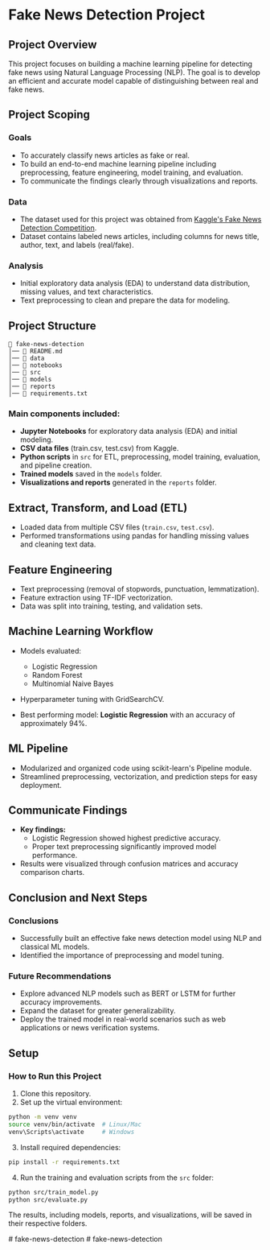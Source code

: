 # Fake News Detection Project

## Project Overview

This project focuses on building a machine learning pipeline for detecting fake news using Natural Language Processing (NLP). The goal is to develop an efficient and accurate model capable of distinguishing between real and fake news.

## Project Scoping

### Goals
- To accurately classify news articles as fake or real.
- To build an end-to-end machine learning pipeline including preprocessing, feature engineering, model training, and evaluation.
- To communicate the findings clearly through visualizations and reports.

### Data
- The dataset used for this project was obtained from [Kaggle's Fake News Detection Competition](https://www.kaggle.com/c/fake-news/data).
- Dataset contains labeled news articles, including columns for news title, author, text, and labels (real/fake).

### Analysis
- Initial exploratory data analysis (EDA) to understand data distribution, missing values, and text characteristics.
- Text preprocessing to clean and prepare the data for modeling.

## Project Structure

```
📂 fake-news-detection
│── 📜 README.md
│── 📂 data
│── 📂 notebooks
│── 📂 src
│── 📂 models
│── 📂 reports
│── 📜 requirements.txt
```

### Main components included:
- **Jupyter Notebooks** for exploratory data analysis (EDA) and initial modeling.
- **CSV data files** (train.csv, test.csv) from Kaggle.
- **Python scripts** in `src` for ETL, preprocessing, model training, evaluation, and pipeline creation.
- **Trained models** saved in the `models` folder.
- **Visualizations and reports** generated in the `reports` folder.

## Extract, Transform, and Load (ETL)
- Loaded data from multiple CSV files (`train.csv`, `test.csv`).
- Performed transformations using pandas for handling missing values and cleaning text data.

## Feature Engineering
- Text preprocessing (removal of stopwords, punctuation, lemmatization).
- Feature extraction using TF-IDF vectorization.
- Data was split into training, testing, and validation sets.

## Machine Learning Workflow
- Models evaluated:
  - Logistic Regression
  - Random Forest
  - Multinomial Naive Bayes

- Hyperparameter tuning with GridSearchCV.
- Best performing model: **Logistic Regression** with an accuracy of approximately 94%.

## ML Pipeline
- Modularized and organized code using scikit-learn's Pipeline module.
- Streamlined preprocessing, vectorization, and prediction steps for easy deployment.

## Communicate Findings
- **Key findings:**
  - Logistic Regression showed highest predictive accuracy.
  - Proper text preprocessing significantly improved model performance.
- Results were visualized through confusion matrices and accuracy comparison charts.

## Conclusion and Next Steps

### Conclusions
- Successfully built an effective fake news detection model using NLP and classical ML models.
- Identified the importance of preprocessing and model tuning.

### Future Recommendations
- Explore advanced NLP models such as BERT or LSTM for further accuracy improvements.
- Expand the dataset for greater generalizability.
- Deploy the trained model in real-world scenarios such as web applications or news verification systems.

## Setup

### How to Run this Project
1. Clone this repository.
2. Set up the virtual environment:

```bash
python -m venv venv
source venv/bin/activate  # Linux/Mac
venv\Scripts\activate     # Windows
```

3. Install required dependencies:
```bash
pip install -r requirements.txt
```

4. Run the training and evaluation scripts from the `src` folder:
```bash
python src/train_model.py
python src/evaluate.py
```

The results, including models, reports, and visualizations, will be saved in their respective folders.

#   f a k e - n e w s - d e t e c t i o n  
 #   f a k e - n e w s - d e t e c t i o n  
 